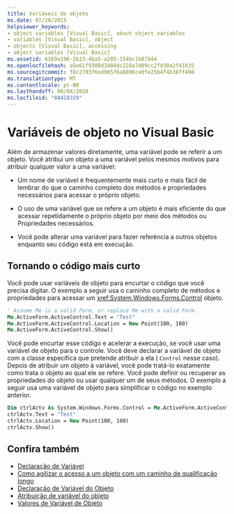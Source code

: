 ```yaml
---
title: Variáveis de objeto
ms.date: 07/20/2015
helpviewer_keywords:
- object variables [Visual Basic], about object variables
- variables [Visual Basic], object
- objects [Visual Basic], accessing
- object variables [Visual Basic]
ms.assetid: 6169a196-2b13-4ba5-a205-154bc1b87844
ms.openlocfilehash: a5e61f9308d3484dc228a7d09cc2fd30a2f41b35
ms.sourcegitcommit: f8c270376ed905f6a8896ce0fe25b4f4b38ff498
ms.translationtype: MT
ms.contentlocale: pt-BR
ms.lasthandoff: 06/04/2020
ms.locfileid: "84410329"
---
```

# <a name="object-variables-in-visual-basic"></a>Variáveis de objeto no Visual Basic

Além de armazenar valores diretamente, uma variável pode se referir a um objeto. Você atribui um objeto a uma variável pelos mesmos motivos para atribuir qualquer valor a uma variável:

- Um nome de variável é frequentemente mais curto e mais fácil de lembrar do que o caminho completo dos métodos e propriedades necessários para acessar o próprio objeto.

- O uso de uma variável que se refere a um objeto é mais eficiente do que acessar repetidamente o próprio objeto por meio dos métodos ou Propriedades necessários.

- Você pode alterar uma variável para fazer referência a outros objetos enquanto seu código está em execução.

## <a name="making-code-shorter"></a>Tornando o código mais curto

Você pode usar variáveis de objeto para encurtar o código que você precisa digitar. O exemplo a seguir usa o caminho completo de métodos e propriedades para acessar um <xref:System.Windows.Forms.Control> objeto.

```vb
' Assume Me is a valid Form, or replace Me with a valid Form.
Me.ActiveForm.ActiveControl.Text = "Test"
Me.ActiveForm.ActiveControl.Location = New Point(100, 100)
Me.ActiveForm.ActiveControl.Show()
```

Você pode encurtar esse código e acelerar a execução, se você usar uma variável de objeto para o controle. Você deve declarar a variável de objeto com a classe específica que pretende atribuir a ela ( `Control` nesse caso). Depois de atribuir um objeto à variável, você pode tratá-lo exatamente como trata o objeto ao qual ele se refere. Você pode definir ou recuperar as propriedades do objeto ou usar qualquer um de seus métodos. O exemplo a seguir usa uma variável de objeto para simplificar o código no exemplo anterior.

```vb
Dim ctrlActv As System.Windows.Forms.Control = Me.ActiveForm.ActiveControl
ctrlActv.Text = "Test"
ctrlActv.Location = New Point(100, 100)
ctrlActv.Show()
```

## <a name="see-also"></a>Confira também

- [Declaração de Variável](variable-declaration.md)
- [Como agilizar o acesso a um objeto com um caminho de qualificação longo](how-to-speed-up-access-to-an-object-with-a-long-qualification-path.md)
- [Declaração de Variável do Objeto](object-variable-declaration.md)
- [Atribuição de variável do objeto](object-variable-assignment.md)
- [Valores de Variável de Objeto](object-variable-values.md)
